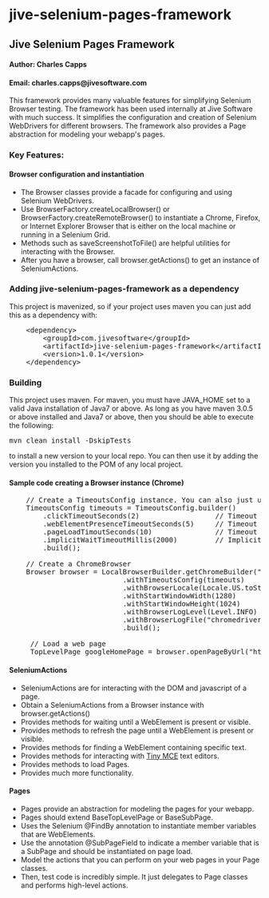jive-selenium-pages-framework
=============================

<h2>Jive Selenium Pages Framework</h2>

<h4>Author: Charles Capps</h4>
<h4>Email: charles.capps@jivesoftware.com</h4>

<p>
This framework provides many valuable features for simplifying Selenium Browser testing.
The framework has been used internally at Jive Software with much success. 
It simplifies the configuration and creation of Selenium WebDrivers for different browsers. 
The framework also provides a Page abstraction for modeling your webapp's pages. 
</p>

<h3>Key Features:</h3>

<h4>Browser configuration and instantiation</h4>
<ul>
    <li>The Browser classes provide a facade for configuring and using Selenium WebDrivers.</li>
    <li>
    Use BrowserFactory.createLocalBrowser() or BrowserFactory.createRemoteBrowser() to instantiate a 
    Chrome, Firefox, or Internet Explorer Browser that is either on the local machine or running in a 
    Selenium Grid.
    </li>
    <li>Methods such as saveScreenshotToFile() are helpful utilities for interacting with the Browser.</li>
    <li>
    After you have a browser, call browser.getActions() to get an instance of SeleniumActions.
    </li>
</ul>

<h3>Adding jive-selenium-pages-framework as a dependency</h3>
This project is mavenized, so if your project uses maven you can just add this as a dependency with:

<pre>
    &lt;dependency&gt;
        &lt;groupId&gt;com.jivesoftware&lt;/groupId&gt;
        &lt;artifactId&gt;jive-selenium-pages-framework&lt;/artifactId&gt;
        &lt;version&gt;1.0.1&lt;/version&gt;
    &lt;/dependency&gt;
</pre>

<h3>Building</h3>
This project uses maven. For maven, you must have JAVA_HOME set to a valid Java installation of Java7 or above. 
As long as you have maven 3.0.5 or above installed and Java7 or above, then you should be
able to execute the following:

<pre>mvn clean install -DskipTests</pre>

to install a new version to your local repo. You can then use it by adding the version you installed to the POM
of any local project. 

<h4>Sample code creating a Browser instance (Chrome)</h4>

<pre>
    // Create a TimeoutsConfig instance. You can also just use TimeoutsConfig.defaultTimeoutsConfig().
    TimeoutsConfig timeouts = TimeoutsConfig.builder()
        .clickTimeoutSeconds(2)                  // Timeout waiting for a WebElement to be clickable (used by the framework)
        .webElementPresenceTimeoutSeconds(5)     // Timeout when polling for a web element to be present (or visible, depending on the method)
        .pageLoadTimoutSeconds(10)               // Timeout waiting for a new page to load (used by the framework, and to configure underlying WebDriver).
        .implicitWaitTimeoutMillis(2000)         // Implicit wait timeout used by the underlying WebDriver.
        .build();

    // Create a ChromeBrowser
    Browser browser = LocalBrowserBuilder.getChromeBuilder("http://my.webapp.com/webapp")  // Base URL for testing. 
                           .withTimeoutsConfig(timeouts)             // TimeoutsConfig created above.
                           .withBrowserLocale(Locale.US.toString())  // Browser locale
                           .withStartWindowWidth(1280)               // Starting width for the browser window in pixels
                           .withStartWindowHeight(1024)              // Starting height for the browser window in pixels
                           .withBrowserLogLevel(Level.INFO)          // Logging Level for the WebDriver's logs
                           .withBrowserLogFile("chromedriver.log")   // Path to logfile, only supported for Chrome and IE. 
                           .build();
                           
     // Load a web page
     TopLevelPage googleHomePage = browser.openPageByUrl("http://google.com");
</pre>

<h4>SeleniumActions</h4>
<ul>
    <li>SeleniumActions are for interacting with the DOM and javascript of a page.</li>
    <li>Obtain a SeleniumActions from a Browser instance with browser.getActions()</li>
    <li>Provides methods for waiting until a WebElement is present or visible.</li>
    <li>Provides methods to refresh the page until a WebElement is present or visible.</li>
    <li>Provides methods for finding a WebElement containing specific text.</li>
    <li>Provides methods for interacting with <a href="http://www.tinymce.com/">Tiny MCE</a> text editors.</li>
    <li>Provides methods to load Pages.</li>
    <li>Provides much more functionality.</li>
</ul>

<h4>Pages</h4>
<ul>
    <li>Pages provide an abstraction for modeling the pages for your webapp.</li>
    <li>Pages should extend BaseTopLevelPage or BaseSubPage.</li>
    <li>Uses the Selenium @FindBy annotation to instantiate member variables that are WebElements.</li>
    <li>Use the annotation @SubPageField to indicate a member variable that is a SubPage and should be instantiated on page load.</li>
    <li>Model the actions that you can perform on your web pages in your Page classes.</li>
    <li>Then, test code is incredibly simple. It just delegates to Page classes and performs high-level actions.</li>
</ul>

